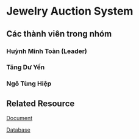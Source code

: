 # Jewelry Auction System 
## Các thành viên trong nhóm
### Huỳnh Minh Toàn (Leader)
### Tăng Dư Yến
### Ngô Tùng Hiệp

## Related Resource
[Document](https://docs.google.com/document/d/1IbJgdlMSLRjdFQl4de3sVSOIGHNUJqyO/edit)

[Database](https://drive.google.com/drive/folders/1ncDS4u5FojiS1-PGLkVzuwG_1vA22J38?usp=sharing)
